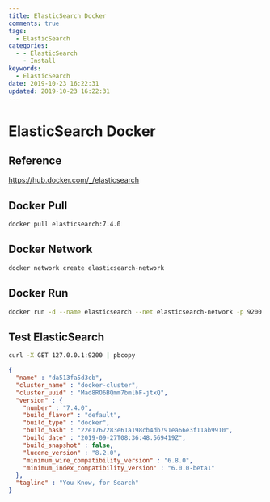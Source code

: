 ```yaml
---
title: ElasticSearch Docker
comments: true
tags:
  - ElasticSearch
categories:
  - - ElasticSearch
    - Install
keywords:
  - ElasticSearch
date: 2019-10-23 16:22:31
updated: 2019-10-23 16:22:31
---
```

# ElasticSearch Docker

## Reference

https://hub.docker.com/_/elasticsearch

## Docker Pull

```bash
docker pull elasticsearch:7.4.0
```

## Docker Network

```bash
docker network create elasticsearch-network
```

## Docker Run

```bash
docker run -d --name elasticsearch --net elasticsearch-network -p 9200:9200 -p 9300:9300 -e "discovery.type=single-node" elasticsearch:7.4.0
```

## Test ElasticSearch

```bash
curl -X GET 127.0.0.1:9200 | pbcopy
```

```json
{
  "name" : "da513fa5d3cb",
  "cluster_name" : "docker-cluster",
  "cluster_uuid" : "Mad8RO6BQmm7bmlbF-jtxQ",
  "version" : {
    "number" : "7.4.0",
    "build_flavor" : "default",
    "build_type" : "docker",
    "build_hash" : "22e1767283e61a198cb4db791ea66e3f11ab9910",
    "build_date" : "2019-09-27T08:36:48.569419Z",
    "build_snapshot" : false,
    "lucene_version" : "8.2.0",
    "minimum_wire_compatibility_version" : "6.8.0",
    "minimum_index_compatibility_version" : "6.0.0-beta1"
  },
  "tagline" : "You Know, for Search"
}
```